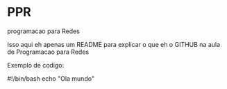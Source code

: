 # PPR
programacao para Redes

Isso aqui eh apenas um README para explicar o que eh o GITHUB na aula de Programacao para Redes

Exemplo de codigo:

#!/bin/bash
echo "Ola mundo"
